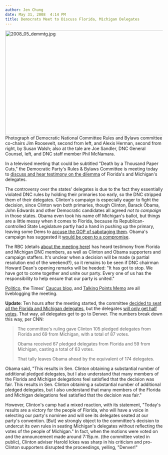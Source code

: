 ```yaml
---
author: Jen Chung
date: May 31, 2008  4:14 PM
title: Democrats Meet to Discuss Florida, Michigan Delegates
---
```


<p><img alt="2008_05_demmtg.jpg" src="https://web.archive.org/web/20110706132739im_/http://gothamist.com/attachments/jen/2008_05_demmtg.jpg" width="600" height="335"><br>
<span class="photo_caption">Photograph of Democratic National Committee Rules and Bylaws committee co-chairs Jim Roosevelt, second from left, and Alexis Herman, second from right, by Susan Walsh; also at the tale are Joe Sandler, DNC General Counsel, left, and DNC staff member Phil McNamara. </span></p>

<p>In a televised meeting that could be subtitled &quot;Death by a Thousand Paper Cuts,&quot; the Democratic Party&apos;s Rules &amp; Bylaws Committee is meeting today to <a href="https://web.archive.org/web/20110706132739/http://www.usatoday.com/news/politics/election2008/2008-05-31-dnc-rules_N.htm">discuss and hear testimony on the dilemma</a> of Florida&apos;s and Michigan&apos;s delegates.  </p>

<p>The controversy over the states&apos; delegates is due to the fact they essentially violated DNC rules by holding their primaries too early, so the DNC stripped them of their delegates.  Clinton&apos;s campaign is especially eager to fight the decision, since Clinton won both primaries, though Clinton, Barack Obama, John Edwards and other Democratic candidates all agreed <i>not to campaign</i> in those states.  Obama even took his name off Michigan&apos;s ballot, but things are a little messy when it comes to Florida, because its Republican-controlled State Legislature partly had a hand in pushing up the primary, leaving some Dems to <a href="https://web.archive.org/web/20110706132739/http://weblogs.sun-sentinel.com/news/politics/broward/blog/2008/03/democrats_blame_republicans_for_their_primary_delegate_mess.html">accuse the GOP of sabotaging them</a>.  Obama&apos;s campaign has suggested it <a href="https://web.archive.org/web/20110706132739/http://www.politico.com/news/stories/0508/10717.html">would be open to a compromise</a>.</p>

<p>The RBC (details <a href="https://web.archive.org/web/20110706132739/http://www.democrats.org/page/content/RBCMeeting2008/">about the meeting here</a>) has heard testimony from Florida and Michigan DNC members, as well as Clinton and Obama supporters and campaign staffers.  It&apos;s unclear when a decision will be made (a partial resolution end of the weekend?), so it remains to be seen if DNC chairman Howard Dean&apos;s opening remarks will be heeded: &quot;It has got to stop. We have got to come together and unite our party.  Every one of us has the responsibility to help ensure that our party is united.&quot;</p>

<p><a href="https://web.archive.org/web/20110706132739/http://www.politico.com/blogs/bensmith/">Politico</a>, the Times&apos; <a href="https://web.archive.org/web/20110706132739/http://thecaucus.blogs.nytimes.com/">Caucus blog</a>, and <a href="https://web.archive.org/web/20110706132739/http://tpmelectioncentral.talkingpointsmemo.com/">Talking Points Memo</a> are all liveblogging the meeting.  </p>

<p><b>Update</b>:  Ten hours after the meeting started, the committee <a href="https://web.archive.org/web/20110706132739/http://thecaucus.blogs.nytimes.com/2008/05/31/the-dnc-deliberates/index.html?hp">decided to seat all the Florida and Michigan delegates</a>, but the delegates <a href="https://web.archive.org/web/20110706132739/http://www.cnn.com/2008/POLITICS/05/31/dems.delegates/index.html">will only get half votes</a>.  That way, all delegates get to go to Denver.  The numbers break down this way, per CNN:</p><blockquote> The committee&apos;s ruling gave Clinton 105 pledged delegates from Florida and 69 from Michigan, with a total of 87 votes.<p></p>

<p>Obama received 67 pledged delegates from Florida and 59 from Michigan, casting a total of 63 votes.</p>

<p>That tally leaves Obama ahead by the equivalent of 174 delegates.</p></blockquote>Obama said, &quot;This results in Sen. Clinton obtaining a substantial number of additional pledged delegates, but I also understand that many members of the Florida and Michigan delegations feel satisfied that the decision was fair. This results in Sen. Clinton obtaining a substantial number of additional pledged delegates, but I also understand that many members of the Florida and Michigan delegations feel satisfied that the decision was fair.&quot;<p></p>

<p>However, Clinton&apos;s camp had a mixed reaction, with its statement, &quot;Today&apos;s results are a victory for the people of Florida, who will have a voice in selecting our party&apos;s nominee and will see its delegates seated at our party&apos;s convention. [But] we strongly object to the committee&apos;s decision to undercut its own rules in seating Michigan&apos;s delegates without reflecting the votes of the people of Michigan.&quot;  In fact, when the motions were voted on and the announcement made around 7:15p.m. (the committee voted in public), Clinton adviser Harold Ickes was sharp in his criticism and pro-Clinton supporters disrupted the proceedings, yelling, &quot;Denver!&quot;  </p>